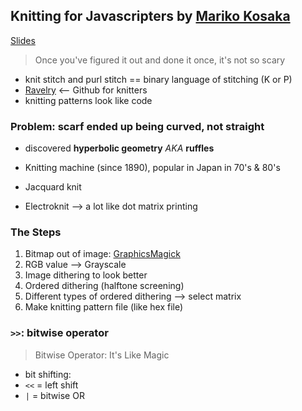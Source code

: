 Knitting for Javascripters by [Mariko Kosaka](http://twitter.com/kosamari)
---

[Slides](http://kosamari.com/presentation/jsconf-2015/)

> Once you've figured it out and done it once, it's not so scary

- knit stitch and purl stitch == binary language of stitching (K or P)
- [Ravelry](https://www.ravelry.com/account/login) <-- Github for knitters
- knitting patterns look like code

### Problem: scarf ended up being curved, not straight
- discovered **hyperbolic geometry** *AKA* **ruffles**

- Knitting machine (since 1890), popular in Japan in 70's & 80's
- Jacquard knit
- Electroknit --> a lot like dot matrix printing

### The Steps

1. Bitmap out of image: [GraphicsMagick](http://aheckmann.github.io/gm/)
2. RGB value --> Grayscale
3. Image dithering to look better
4. Ordered dithering (halftone screening)
5. Different types of ordered dithering --> select matrix
6. Make knitting pattern file (like hex file)

### `>>`: bitwise operator

> Bitwise Operator: It's Like Magic

- bit shifting:
- `<<` = left shift
- `|` = bitwise OR
